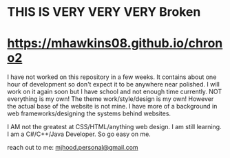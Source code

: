 # THIS IS VERY VERY VERY Broken
# https://mhawkins08.github.io/chrono2
I have not worked on this repository in a few weeks.
It contains about one hour of development so don't expect it to be anywhere near polished.
I will work on it again soon but I have school and not enough time currently. NOT
everything is my own! The theme work/style/design is my own! However the actual base of the website is not mine.
I have more of a background in web frameworks/designing the systems behind websites. 

I AM not the greatest at CSS/HTML/anything web design. I am still learning.
I am a C#/C++/Java Developer. So go easy on me.

reach out to me: mjhood.personal@gmail.com
